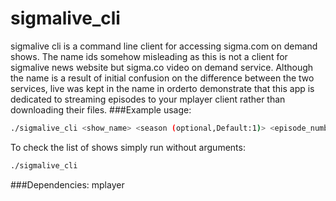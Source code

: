 # sigmalive_cli
sigmalive cli is a command line client for accessing sigma.com on demand shows.
The name ids somehow misleading as this is not a client for  sigmalive news website but sigma.co video on demand service. Although the name is a result of initial confusion on the difference between the two services, live was kept in the name in orderto demonstrate that this app is dedicated to streaming episodes to your mplayer client rather than downloading their files.
###Example usage: 
```sh
./sigmalive_cli <show_name> <season (optional,Default:1)> <episode_number(optional, Default:1)>
```
To check the list of shows simply run without arguments:
```sh
./sigmalive_cli
```
###Dependencies:
mplayer

